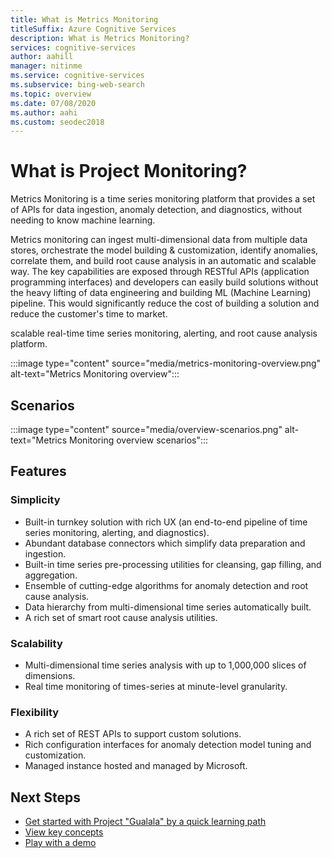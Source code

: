 ```yaml
---
title: What is Metrics Monitoring
titleSuffix: Azure Cognitive Services
description: What is Metrics Monitoring?
services: cognitive-services
author: aahill
manager: nitinme
ms.service: cognitive-services
ms.subservice: bing-web-search
ms.topic: overview
ms.date: 07/08/2020
ms.author: aahi
ms.custom: seodec2018
---
```


# What is Project Monitoring? 

Metrics Monitoring is a time series monitoring platform that provides a set of APIs for data ingestion, anomaly detection, and diagnostics, without needing to know machine learning. 

Metrics monitoring can ingest multi-dimensional data from multiple data stores, orchestrate the model building & customization, identify anomalies, correlate them, and build root cause analysis in an automatic and scalable way. The key capabilities are exposed through RESTful APIs (application programming interfaces) and developers can easily build solutions without the heavy lifting of data engineering and building ML (Machine Learning) pipeline. This would significantly reduce the cost of building a solution and reduce the customer's time to market. 

scalable real-time time series monitoring, alerting, and root cause analysis platform.

:::image type="content" source="media/metrics-monitoring-overview.png" alt-text="Metrics Monitoring overview":::


<!--Check out this short video:
[ ![What_is_project_Gualala?](media/gualala.png "What is Project 'Gualala'?") ](https://microsoftapc.sharepoint.com/teams/AnomalyDetectorPremiumV2release/Shared%20Documents/Forms/AllItems.aspx?FolderCTID=0x012000CBAAD346371D2749881CD64F8EFDDCA6&id=%2Fteams%2FAnomalyDetectorPremiumV2release%2FShared%20Documents%2FGeneral%2FVideos%2FWhat%20is%20Project%20Gualala%2Emp4&parent=%2Fteams%2FAnomalyDetectorPremiumV2release%2FShared%20Documents%2FGeneral%2FVideos) -->

## Scenarios

:::image type="content" source="media/overview-scenarios.png" alt-text="Metrics Monitoring overview scenarios":::

## Features

### Simplicity

- Built-in turnkey solution with rich UX (an end-to-end pipeline of time series monitoring, alerting, and diagnostics).
- Abundant database connectors which simplify data preparation and ingestion.
- Built-in time series pre-processing utilities for cleansing, gap filling, and aggregation.
- Ensemble of cutting-edge algorithms for anomaly detection and root cause analysis.
- Data hierarchy from multi-dimensional time series automatically built.
- A rich set of smart root cause analysis utilities.

### Scalability

- Multi-dimensional time series analysis with up to 1,000,000 slices of dimensions.
- Real time monitoring of times-series at minute-level granularity.

### Flexibility

- A rich set of REST APIs to support custom solutions.
- Rich configuration interfaces for anomaly detection model tuning and customization.
- Managed instance hosted and managed by Microsoft.

## Next Steps

- [Get started with Project "Gualala" by a quick learning path](firsttimeexp.md)
- [View key concepts](glossary.md)
- [Play with a demo](quickstart/explore-sample-data.md)

